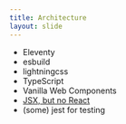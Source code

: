 ```yaml
---
title: Architecture
layout: slide
---
```

- Eleventy
- esbuild
- lightningcss
- TypeScript
- Vanilla Web Components
- [JSX, but no React](https://github.com/learosema/boulders/blob/main/src/game/components/game-menu.tsx)
- (some) jest for testing
